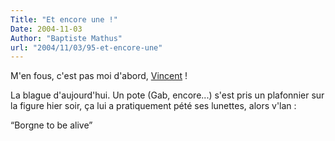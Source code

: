 ```yaml
---
Title: "Et encore une !"
Date: 2004-11-03
Author: "Baptiste Mathus"
url: "2004/11/03/95-et-encore-une"
---
```




M'en fous, c'est pas moi d'abord, [Vincent](http://genezys.net) !

La blague d'aujourd'hui. Un pote (Gab, encore...) s'est pris un
plafonnier sur la figure hier soir, ça lui a pratiquement pété ses
lunettes, alors v'lan :

“Borgne to be alive”

